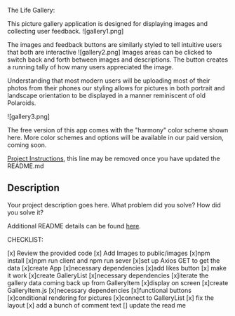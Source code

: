 The Life Gallery:

This picture gallery application is designed for displaying images and collecting user feedback.
![gallery1.png]

The images and feedback buttons are similarly styled to tell intuitive users that both are interactive
![gallery2.png]
Images areas can be clicked to switch back and forth between images and descriptions.
The button creates a running tally of how many users appreciated the image.

Understanding that most modern users will be uploading most of their photos from their phones our styling allows for pictures in both portrait and landscape orientation to be displayed in a manner reminiscent of old Polaroids.

![gallery3.png]

The free version of this app comes with the "harmony" color scheme shown here. More color schemes and options will be available in our paid version, coming soon.





[Project Instructions](./INSTRUCTIONS.md), this line may be removed once you have updated the README.md

## Description

Your project description goes here. What problem did you solve? How did you solve it?

Additional README details can be found [here](https://github.com/PrimeAcademy/readme-template/blob/master/README.md).

CHECKLIST:

[x] Review the provided code
[x] Add Images to public/images
[x]npm install
[x]npm run client and npm run sever
[x]set up Axios GET to get the data
[x]create App
    [x]necessary dependencies
    [x]add likes button
        [x] make it work
[x]create GalleryList
    [x]necessary dependencies
    [x]iterate the gallery data coming back up from GalleryItem
    [x]display on screen
[x]create GalleryItem.js
    [x]necessary dependencies
    [x]functional buttons
    [x]conditional rendering for pictures
    [x]connect to GalleryList
[x] fix the layout
[x] add a bunch of comment text
[] update the read me



